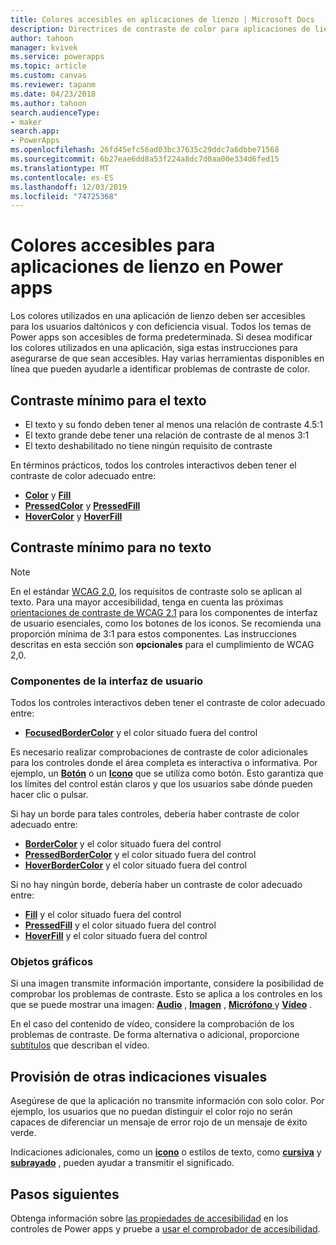 ```yaml
---
title: Colores accesibles en aplicaciones de lienzo | Microsoft Docs
description: Directrices de contraste de color para aplicaciones de lienzo en Power apps
author: tahoon
manager: kvivek
ms.service: powerapps
ms.topic: article
ms.custom: canvas
ms.reviewer: tapanm
ms.date: 04/23/2018
ms.author: tahoon
search.audienceType:
- maker
search.app:
- PowerApps
ms.openlocfilehash: 26fd45efc56ad03bc37635c29ddc7a6dbbe71568
ms.sourcegitcommit: 6b27eae6dd8a53f224a8dc7d0aa00e334d6fed15
ms.translationtype: MT
ms.contentlocale: es-ES
ms.lasthandoff: 12/03/2019
ms.locfileid: "74725368"
---
```

# <a name="accessible-colors-for-canvas-apps-in-power-apps"></a>Colores accesibles para aplicaciones de lienzo en Power apps
Los colores utilizados en una aplicación de lienzo deben ser accesibles para los usuarios daltónicos y con deficiencia visual. Todos los temas de Power apps son accesibles de forma predeterminada. Si desea modificar los colores utilizados en una aplicación, siga estas instrucciones para asegurarse de que sean accesibles. Hay varias herramientas disponibles en línea que pueden ayudarle a identificar problemas de contraste de color.

## <a name="minimum-contrast-for-text"></a>Contraste mínimo para el texto
* El texto y su fondo deben tener al menos una relación de contraste 4.5:1
* El texto grande debe tener una relación de contraste de al menos 3:1
* El texto deshabilitado no tiene ningún requisito de contraste

En términos prácticos, todos los controles interactivos deben tener el contraste de color adecuado entre:
* **[Color](controls/properties-color-border.md)** y **[Fill](controls/properties-color-border.md)**
* **[PressedColor](controls/properties-color-border.md)** y **[PressedFill](controls/properties-color-border.md)**
* **[HoverColor](controls/properties-color-border.md)** y **[HoverFill](controls/properties-color-border.md)**

## <a name="minimum-contrast-for-non-text"></a>Contraste mínimo para no texto

> [!NOTE]
> En el estándar [WCAG 2.0](https://www.w3.org/TR/UNDERSTANDING-WCAG20/visual-audio-contrast-contrast.html), los requisitos de contraste solo se aplican al texto. Para una mayor accesibilidad, tenga en cuenta las próximas [orientaciones de contraste de WCAG 2.1](https://www.w3.org/TR/WCAG21/#non-text-contrast) para los componentes de interfaz de usuario esenciales, como los botones de los iconos. Se recomienda una proporción mínima de 3:1 para estos componentes. Las instrucciones descritas en esta sección son **opcionales** para el cumplimiento de WCAG 2,0.

### <a name="user-interface-components"></a>Componentes de la interfaz de usuario
Todos los controles interactivos deben tener el contraste de color adecuado entre:
* **[FocusedBorderColor](controls/properties-color-border.md)** y el color situado fuera del control

Es necesario realizar comprobaciones de contraste de color adicionales para los controles donde el área completa es interactiva o informativa. Por ejemplo, un **[Botón](controls/control-button.md)**  o un **[Icono](controls/control-shapes-icons.md)** que se utiliza como botón. Esto garantiza que los límites del control están claros y que los usuarios sabe dónde pueden hacer clic o pulsar.

Si hay un borde para tales controles, debería haber contraste de color adecuado entre:
* **[BorderColor](controls/properties-color-border.md)** y el color situado fuera del control
* **[PressedBorderColor](controls/properties-color-border.md)** y el color situado fuera del control
* **[HoverBorderColor](controls/properties-color-border.md)** y el color situado fuera del control

Si no hay ningún borde, debería haber un contraste de color adecuado entre:
* **[Fill](controls/properties-color-border.md)** y el color situado fuera del control
* **[PressedFill](controls/properties-color-border.md)** y el color situado fuera del control
* **[HoverFill](controls/properties-color-border.md)** y el color situado fuera del control

### <a name="graphical-objects"></a>Objetos gráficos
Si una imagen transmite información importante, considere la posibilidad de comprobar los problemas de contraste. Esto se aplica a los controles en los que se puede mostrar una imagen: **[Audio](controls/control-audio-video.md)** , **[Imagen](controls/control-image.md)** , **[Micrófono ](controls/control-microphone.md)** y **[Vídeo](controls/control-audio-video.md)** .

En el caso del contenido de vídeo, considere la comprobación de los problemas de contraste. De forma alternativa o adicional, proporcione [subtítulos](controls/control-audio-video.md) que describan el vídeo.

## <a name="provide-other-visual-cues"></a>Provisión de otras indicaciones visuales
Asegúrese de que la aplicación no transmite información con solo color. Por ejemplo, los usuarios que no puedan distinguir el color rojo no serán capaces de diferenciar un mensaje de error rojo de un mensaje de éxito verde.

Indicaciones adicionales, como un **[icono](controls/control-shapes-icons.md)** o estilos de texto, como **[cursiva](controls/properties-text.md)** y **[subrayado](controls/properties-text.md)** , pueden ayudar a transmitir el significado.

## <a name="next-steps"></a>Pasos siguientes
Obtenga información sobre [las propiedades de accesibilidad](controls/properties-accessibility.md) en los controles de Power apps y pruebe a [usar el comprobador de accesibilidad](accessibility-checker.md).
